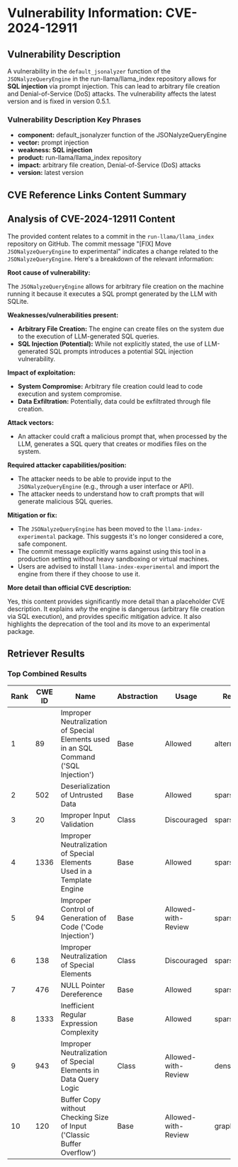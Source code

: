 # Vulnerability Information: CVE-2024-12911

## Vulnerability Description
A vulnerability in the `default_jsonalyzer` function of the `JSONalyzeQueryEngine` in the run-llama/llama_index repository allows for **SQL injection** via prompt injection. This can lead to arbitrary file creation and Denial-of-Service (DoS) attacks. The vulnerability affects the latest version and is fixed in version 0.5.1.

### Vulnerability Description Key Phrases
- **component:** default_jsonalyzer function of the JSONalyzeQueryEngine
- **vector:** prompt injection
- **weakness:** **SQL injection**
- **product:** run-llama/llama_index repository
- **impact:** arbitrary file creation, Denial-of-Service (DoS) attacks
- **version:** latest version

## CVE Reference Links Content Summary
## Analysis of CVE-2024-12911 Content

The provided content relates to a commit in the `run-llama/llama_index` repository on GitHub. The commit message "[FIX] Move `JSONalyzeQueryEngine` to experimental" indicates a change related to the `JSONalyzeQueryEngine`.  Here's a breakdown of the relevant information:

**Root cause of vulnerability:**

The `JSONalyzeQueryEngine` allows for arbitrary file creation on the machine running it because it executes a SQL prompt generated by the LLM with SQLite.

**Weaknesses/vulnerabilities present:**

*   **Arbitrary File Creation:** The engine can create files on the system due to the execution of LLM-generated SQL queries.
*   **SQL Injection (Potential):** While not explicitly stated, the use of LLM-generated SQL prompts introduces a potential SQL injection vulnerability.

**Impact of exploitation:**

*   **System Compromise:** Arbitrary file creation could lead to code execution and system compromise.
*   **Data Exfiltration:**  Potentially, data could be exfiltrated through file creation.

**Attack vectors:**

*   An attacker could craft a malicious prompt that, when processed by the LLM, generates a SQL query that creates or modifies files on the system.

**Required attacker capabilities/position:**

*   The attacker needs to be able to provide input to the `JSONalyzeQueryEngine` (e.g., through a user interface or API).
*   The attacker needs to understand how to craft prompts that will generate malicious SQL queries.

**Mitigation or fix:**

*   The `JSONalyzeQueryEngine` has been moved to the `llama-index-experimental` package. This suggests it's no longer considered a core, safe component.
*   The commit message explicitly warns against using this tool in a production setting without heavy sandboxing or virtual machines.
*   Users are advised to install `llama-index-experimental` and import the engine from there if they choose to use it.

**More detail than official CVE description:**

Yes, this content provides significantly more detail than a placeholder CVE description. It explains *why* the engine is dangerous (arbitrary file creation via SQL execution), and provides specific mitigation advice. It also highlights the deprecation of the tool and its move to an experimental package.

## Retriever Results

### Top Combined Results

| Rank | CWE ID | Name | Abstraction | Usage  | Retrievers | Individual Scores |
|------|--------|------|-------------|-------|------------|-------------------|
| 1 | 89 | Improper Neutralization of Special Elements used in an SQL Command ('SQL Injection') | Base | Allowed | alternate_terms | 1.000 |
| 2 | 502 | Deserialization of Untrusted Data | Base | Allowed | sparse | 0.283 |
| 3 | 20 | Improper Input Validation | Class | Discouraged | sparse | 0.282 |
| 4 | 1336 | Improper Neutralization of Special Elements Used in a Template Engine | Base | Allowed | sparse | 0.280 |
| 5 | 94 | Improper Control of Generation of Code ('Code Injection') | Base | Allowed-with-Review | sparse | 0.277 |
| 6 | 138 | Improper Neutralization of Special Elements | Class | Discouraged | sparse | 0.277 |
| 7 | 476 | NULL Pointer Dereference | Base | Allowed | sparse | 0.274 |
| 8 | 1333 | Inefficient Regular Expression Complexity | Base | Allowed | sparse | 0.274 |
| 9 | 943 | Improper Neutralization of Special Elements in Data Query Logic | Class | Allowed-with-Review | dense | 0.581 |
| 10 | 120 | Buffer Copy without Checking Size of Input ('Classic Buffer Overflow') | Base | Allowed-with-Review | graph | 0.002 |

